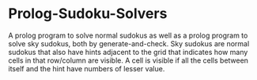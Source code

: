 # Prolog-Sudoku-Solvers
A prolog program to solve normal sudokus as well as a prolog program to solve sky sudokus, both by generate-and-check. Sky sudokus are normal sudokus that also have hints adjacent to the grid that indicates how many cells in that row/column are visible. A cell is visible if all the cells between itself and the hint have numbers of lesser value. 
